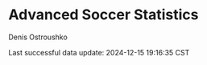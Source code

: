 # Advanced Soccer Statistics
Denis Ostroushko

<!-- gfm -->

Last successful data update: 2024-12-15 19:16:35 CST
